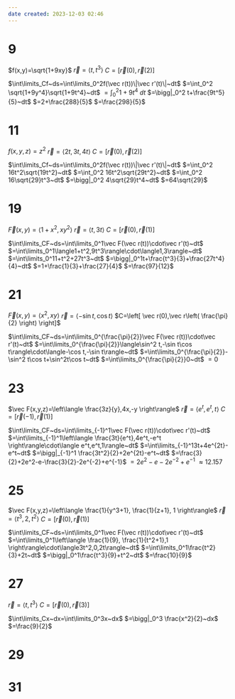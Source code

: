 ```yaml
---
date created: 2023-12-03 02:46
---
```


# 9

$f(x,y)=\sqrt{1+9xy}$
$\vec r=\langle t,t^3\rangle$
$C=[\vec r(0),\vec r(2)]$

$\int\limits_Cf~ds=\int\limits_0^2f(\vec r(t))\|\vec r'(t)\|~dt$
$=\int_0^2 \sqrt{1+9y^4}\sqrt{1+9t^4}~dt$
$=\int_0^2 1+9t^4~dt$
$=\bigg|_0^2 t+\frac{9t^5}{5}~dt$
$=2+\frac{288}{5}$
$=\frac{298}{5}$

# 11

$f(x,y,z)=z^2$
$\vec r=\langle2t,3t,4t\rangle$
$C=[\vec r(0),\vec r(2)]$

$\int\limits_Cf~ds=\int\limits_0^2f(\vec r(t))\|\vec r'(t)\|~dt$
$=\int_0^2 16t^2\sqrt{19t^2}~dt$
$=\int_0^2 16t^2\sqrt{29t^2}~dt$
$=\int_0^2 16\sqrt{29}t^3~dt$
$=\bigg|_0^2 4\sqrt{29}t^4~dt$
$=64\sqrt{29}$

# 19

$\vec F(x,y)=\langle1+x^2,xy^2\rangle$
$\vec r=\langle t,3t\rangle$
$C=[\vec r(0),\vec r(1)]$

$\int\limits_CF~ds=\int\limits_0^1\vec F(\vec r(t))\cdot\vec r'(t)~dt$
$=\int\limits_0^1\langle1+t^2,9t^3\rangle\cdot\langle1,3\rangle~dt$
$=\int\limits_0^11+t^2+27t^3~dt$
$=\bigg|_0^1t+\frac{t^3}{3}+\frac{27t^4}{4}~dt$
$=1+\frac{1}{3}+\frac{27}{4}$
$=\frac{97}{12}$

# 21

$\vec F(x,y)=\langle x^2,xy\rangle$
$\vec r=\langle-\sin t,\cos t\rangle$
$C=\left[ \vec r(0),\vec r\left( \frac{\pi}{2} \right) \right]$

$\int\limits_CF~ds=\int\limits_0^{\frac{\pi}{2}}\vec F(\vec r(t))\cdot\vec r'(t)~dt$
$=\int\limits_0^{\frac{\pi}{2}}\langle\sin^2 t,-\sin t\cos t\rangle\cdot\langle-\cos t,-\sin t\rangle~dt$
$=\int\limits_0^{\frac{\pi}{2}}-\sin^2 t\cos t+\sin^2t\cos t~dt$
$=\int\limits_0^{\frac{\pi}{2}}0~dt$
$=0$

# 23

$\vec F(x,y,z)=\left\langle  \frac{3z}{y},4x,-y \right\rangle$
$\vec r=\langle e^t,e^t,t\rangle$
$C=\left[ \vec r(-1),\vec r\left(1\right) \right]$

$\int\limits_CF~ds=\int\limits_{-1}^1\vec F(\vec r(t))\cdot\vec r'(t)~dt$
$=\int\limits_{-1}^1\left\langle  \frac{3t}{e^t},4e^t,-e^t \right\rangle\cdot\langle e^t,e^t,1\rangle~dt$
$=\int\limits_{-1}^13t+4e^{2t}-e^t~dt$
$=\bigg|_{-1}^1 \frac{3t^2}{2}+2e^{2t}-e^t~dt$
$=\frac{3}{2}+2e^2-e-\frac{3}{2}-2e^{-2}+e^{-1}$
$=2e^2-e-2e^{-2}+e^{-1}$
$\approx12.157$

# 25

$\vec F(x,y,z)=\left\langle  \frac{1}{y^3+1}, \frac{1}{z+1}, 1 \right\rangle$
$\vec r=\langle t^3,2,t^2\rangle$
$C=\left[ \vec r(0),\vec r\left(1\right) \right]$

$\int\limits_CF~ds=\int\limits_0^1\vec F(\vec r(t))\cdot\vec r'(t)~dt$
$=\int\limits_0^1\left\langle  \frac{1}{9}, \frac{1}{t^2+1},1 \right\rangle\cdot\langle3t^2,0,2t\rangle~dt$
$=\int\limits_0^1\frac{t^2}{3}+2t~dt$
$=\bigg|_0^1\frac{t^3}{9}+t^2~dt$
$=\frac{10}{9}$

# 27

$\vec r=\langle t,t^3\rangle$
$C=\left[ \vec r(0),\vec r\left(3\right) \right]$

$\int\limits_Cx~dx=\int\limits_0^3x~dx$
$=\bigg|_0^3 \frac{x^2}{2}~dx$
$=\frac{9}{2}$

# 29



# 31

